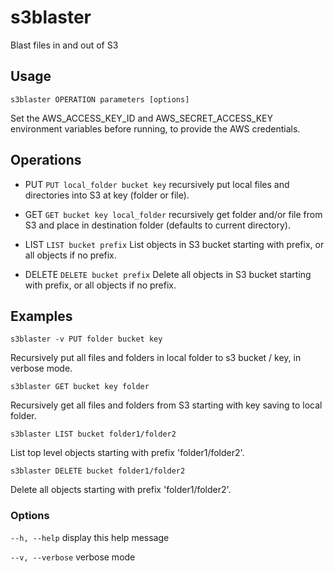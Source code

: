 # s3blaster

Blast files in and out of S3

## Usage

```s3blaster OPERATION parameters [options]```

Set the AWS_ACCESS_KEY_ID and AWS_SECRET_ACCESS_KEY environment variables
before running, to provide the AWS credentials.

## Operations


* PUT
```PUT local_folder bucket key```
recursively put local files and directories into S3 at key (folder or file).


* GET
```GET bucket key local_folder```
recursively get folder and/or file from S3 and place in destination folder (defaults to current directory).


* LIST
```LIST bucket prefix```
List objects in S3 bucket starting with prefix, or all objects if no prefix.


* DELETE
```DELETE bucket prefix```
Delete all objects in S3 bucket starting with prefix, or all objects if no prefix.


## Examples

```s3blaster -v PUT folder bucket key```

Recursively put all files and folders in local folder to s3 bucket / key, in verbose mode.

```s3blaster GET bucket key folder```

Recursively get all files and folders from S3 starting with key saving to local folder.

```s3blaster LIST bucket folder1/folder2```

List top level objects starting with prefix 'folder1/folder2'.

```s3blaster DELETE bucket folder1/folder2```

Delete all objects starting with prefix 'folder1/folder2'.


### Options

```--h, --help```
display this help message

```--v, --verbose```
verbose mode

